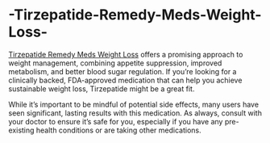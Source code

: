 # -Tirzepatide-Remedy-Meds-Weight-Loss-

[Tirzepatide Remedy Meds Weight Loss](https://www.offerplox.com/weight-loss/remedy-meds-weight-loss-reviews/)  offers a promising approach to weight management, combining appetite suppression, improved metabolism, and better blood sugar regulation. If you’re looking for a clinically backed, FDA-approved medication that can help you achieve sustainable weight loss, Tirzepatide might be a great fit.

While it’s important to be mindful of potential side effects, many users have seen significant, lasting results with this medication. As always, consult with your doctor to ensure it’s safe for you, especially if you have any pre-existing health conditions or are taking other medications.
